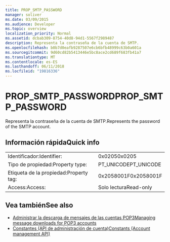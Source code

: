 ```yaml
---
title: PROP_SMTP_PASSWORD
manager: soliver
ms.date: 03/09/2015
ms.audience: Developer
ms.topic: overview
localization_priority: Normal
ms.assetid: dcbab309-8754-40d8-94d1-5567f2989487
description: Representa la contraseña de la cuenta de SMTP.
ms.openlocfilehash: b0b7d0eafb9287507e6cb6bfb48999c63b0a601a
ms.sourcegitcommit: 9d60cd82b5413446e5bc8ace2cd689f683fb41a7
ms.translationtype: MT
ms.contentlocale: es-ES
ms.lasthandoff: 06/11/2018
ms.locfileid: "19816336"
---
```

# <a name="propsmtppassword"></a><span data-ttu-id="e3282-103">PROP_SMTP_PASSWORD</span><span class="sxs-lookup"><span data-stu-id="e3282-103">PROP_SMTP_PASSWORD</span></span>

<span data-ttu-id="e3282-104">Representa la contraseña de la cuenta de SMTP.</span><span class="sxs-lookup"><span data-stu-id="e3282-104">Represents the password of the SMTP account.</span></span>
  
## <a name="quick-info"></a><span data-ttu-id="e3282-105">Información rápida</span><span class="sxs-lookup"><span data-stu-id="e3282-105">Quick info</span></span>

|||
|:-----|:-----|
|<span data-ttu-id="e3282-106">Identificador:</span><span class="sxs-lookup"><span data-stu-id="e3282-106">Identifier:</span></span>  <br/> |<span data-ttu-id="e3282-107">0x0205</span><span class="sxs-lookup"><span data-stu-id="e3282-107">0x0205</span></span>  <br/> |
|<span data-ttu-id="e3282-108">Tipo de propiedad:</span><span class="sxs-lookup"><span data-stu-id="e3282-108">Property type:</span></span>  <br/> |<span data-ttu-id="e3282-109">PT_UNICODE</span><span class="sxs-lookup"><span data-stu-id="e3282-109">PT_UNICODE</span></span>|<span data-ttu-id="e3282-110">SECURE_FLAG</span><span class="sxs-lookup"><span data-stu-id="e3282-110">SECURE_FLAG</span></span>  <br/> |
|<span data-ttu-id="e3282-111">Etiqueta de la propiedad:</span><span class="sxs-lookup"><span data-stu-id="e3282-111">Property tag:</span></span>  <br/> |<span data-ttu-id="e3282-112">0x2058001F</span><span class="sxs-lookup"><span data-stu-id="e3282-112">0x2058001F</span></span>  <br/> |
|<span data-ttu-id="e3282-113">Access:</span><span class="sxs-lookup"><span data-stu-id="e3282-113">Access:</span></span>  <br/> |<span data-ttu-id="e3282-114">Solo lectura</span><span class="sxs-lookup"><span data-stu-id="e3282-114">Read-only</span></span>  <br/> |
   
## <a name="see-also"></a><span data-ttu-id="e3282-115">Vea también</span><span class="sxs-lookup"><span data-stu-id="e3282-115">See also</span></span>

- [<span data-ttu-id="e3282-116">Administrar la descarga de mensajes de las cuentas POP3</span><span class="sxs-lookup"><span data-stu-id="e3282-116">Managing message downloads for POP3 accounts</span></span>](managing-message-downloads-for-pop3-accounts.md) 
- [<span data-ttu-id="e3282-117">Constantes (API de administración de cuenta)</span><span class="sxs-lookup"><span data-stu-id="e3282-117">Constants (Account management API)</span></span>](constants-account-management-api.md)

